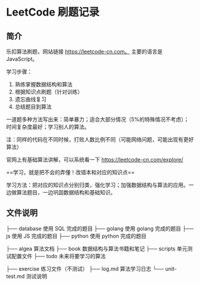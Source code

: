 # LeetCode 刷题记录

## 简介

乐扣算法刷题，网站链接 https://leetcode-cn.com。 主要的语言是 JavaScript。

学习步骤：

1. 熟练掌握数据结构和算法
2. 根据知识点刷题（针对训练）
3. 遗忘曲线复习
4. 总结题目到算法

一道题多种方法写出来：简单暴力；适合大部分情况（5%的特殊情况不考虑）；时间复杂度最好；学习别人的算法。

注：同样的代码在不同时候，打败人数比例不同（可能网络问题，可能出现有更好算法）

官网上有基础算法讲解，可以系统看一下 https://leetcode-cn.com/explore/

==学习，就是把不会的弄懂！改错本和对应的知识点==

学习方法：把对应的知识点分别归类，强化学习；加强数据结构与算法的应用。一边做算法题目，一边巩固数据结构和基础知识。


## 文件说明

├── database 使用 SQL 完成的题目
├── golang 使用 golang 完成的题目
├── js 使用 JS 完成的题目
├── python 使用 python 完成的题目


├── algea 算法文档
├── book 数据结构与算法书籍和笔记
├── scripts 单元测试配置文件
├── todo 未来将要学习的算法

├── exercise 练习文件（不测试）
├── log.md 算法学习日志
└── unit-test.md 测试说明